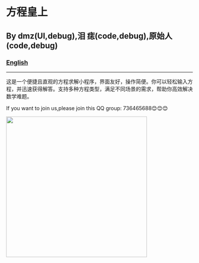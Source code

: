 # 方程皇上
## By dmz(UI,debug),泪 痣(code,debug),原始人(code,debug)
### [English](README.md)
-------
这是一个便捷且直观的方程求解小程序，界面友好，操作简便。你可以轻松输入方程，并迅速获得解答。支持多种方程类型，满足不同场景的需求，帮助你高效解决数学难题。

If you want to join us,please join this QQ group: 736465688😊😊😊

<img src="https://github.com/user-attachments/assets/483544f8-f43b-43d7-a08e-cf843e94a783" width="380px">
